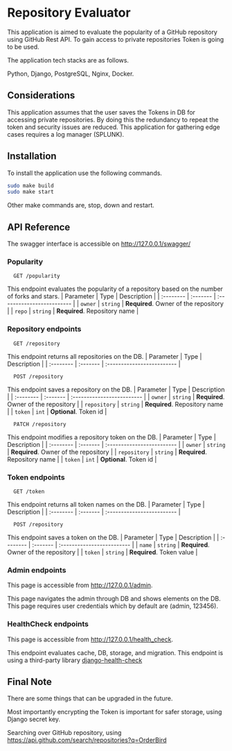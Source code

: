 # Repository Evaluator 

This application is aimed to evaluate the popularity of a GitHub repository using GitHub Rest API. To gain access to private repositories Token is going to be used.

The application tech stacks are as follows.

Python, Django, PostgreSQL, Nginx, Docker.

## Considerations
This application assumes that the user saves the Tokens in DB for accessing private repositories. 
By doing this the redundancy to repeat the token and security issues are reduced.
This application for gathering edge cases requires a log manager (SPLUNK).


## Installation

To install the application use the following commands.

```bash
sudo make build
sudo make start
```
Other make commands are, stop, down and restart.
## API Reference

The swagger interface is accessible on http://127.0.0.1/swagger/
### Popularity

```http
  GET /popularity
```
This endpoint evaluates the popularity of a repository based on the number of forks and stars.
| Parameter | Type     | Description                |
| :-------- | :------- | :------------------------- |
| `owner` | `string` | **Required**. Owner of the repository |
| `repo` | `string` | **Required**. Repository name |



### Repository endpoints
```http
  GET /repository
```
This endpoint returns all repositories on the DB.
| Parameter | Type     | Description                |
| :-------- | :------- | :------------------------- |

```http
  POST /repository
```
This endpoint saves a repository on the DB.
| Parameter | Type     | Description                |
| :-------- | :------- | :------------------------- |
| `owner` | `string` | **Required**. Owner of the repository |
| `repository` | `string` | **Required**. Repository name |
| `token` | `int` | **Optional**. Token id |

```http
  PATCH /repository
```
This endpoint modifies a repository token on the DB.
| Parameter | Type     | Description                |
| :-------- | :------- | :------------------------- |
| `owner` | `string` | **Required**. Owner of the repository |
| `repository` | `string` | **Required**. Repository name |
| `token` | `int` | **Optional**. Token id |



### Token endpoints
```http
  GET /token
```
This endpoint returns all token names on the DB.
| Parameter | Type     | Description                |
| :-------- | :------- | :------------------------- |

```http
  POST /repository
```
This endpoint saves a token on the DB.
| Parameter | Type     | Description                |
| :-------- | :------- | :------------------------- |
| `name` | `string` | **Required**. Owner of the repository |
| `token` | `string` | **Required**. Token value |


### Admin endpoints
This page is accessible from http://127.0.0.1/admin. 

This page navigates the admin through DB and shows elements on the DB.
This page requires user credentials which by default are (admin, 123456).

### HealthCheck endpoints
This page is accessible from http://127.0.0.1/health_check. 

This endpoint evaluates cache, DB, storage, and migration. This endpoint is using a third-party library [django-health-check](https://django-health-check.readthedocs.io/en/latest/)

## Final Note
There are some things that can be upgraded in the future.

Most importantly encrypting the Token is important for safer storage, using Django secret key.

Searching over GitHub repository, using https://api.github.com/search/repositories?q=OrderBird
